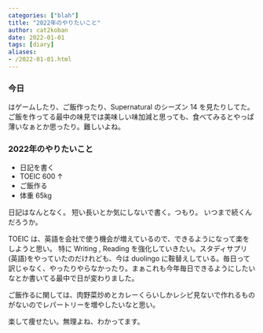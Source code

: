 ```yaml
---
categories: ["blah"]
title: "2022年のやりたいこと"
author: cat2koban
date: 2022-01-01
tags: [diary]
aliases:
- /2022-01-01.html
---
```



### 今日

はゲームしたり、ご飯作ったり、Supernatural のシーズン 14 を見たりしてた。
ご飯を作ってる最中の味見では美味しい味加減と思っても、食べてみるとやっぱ薄いなぁとか思ったり。難しいよね。

### 2022年のやりたいこと

- 日記を書く
- TOEIC 600 ↑
- ご飯作る
- 体重 65kg

日記はなんとなく。
短い長いとか気にしないで書く。つもり。
いつまで続くんだろうか。

TOEIC は、英語を会社で使う機会が増えているので、できるようになって楽をしようと思い。
特に Writing , Reading を強化していきたい。スタディサプリ(英語)をやっていたのだけれども、今は duolingo に鞍替えしている。毎日って訳じゃなく、やったりやらなかったり。まぁこれも今年毎日できるようにしたいなとか書いてる最中で日が変わりました。

ご飯作るに関しては、肉野菜炒めとカレーくらいしかレシピ見ないで作れるものがないのでレパートリーを増やしたいなと思い。

楽して痩せたい。無理よね、わかってます。
